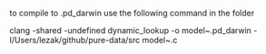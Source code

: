 to compile to .pd_darwin use the following command in the folder 

clang -shared -undefined dynamic_lookup -o model~.pd_darwin -I/Users/lezak/github/pure-data/src model~.c  
